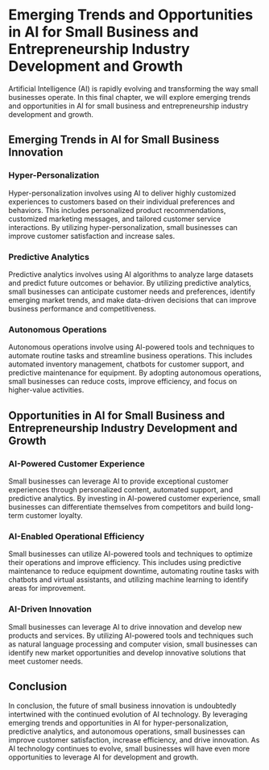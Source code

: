 Emerging Trends and Opportunities in AI for Small Business and Entrepreneurship Industry Development and Growth
=========================================================================================================================================================================

Artificial Intelligence (AI) is rapidly evolving and transforming the way small businesses operate. In this final chapter, we will explore emerging trends and opportunities in AI for small business and entrepreneurship industry development and growth.

Emerging Trends in AI for Small Business Innovation
---------------------------------------------------

### Hyper-Personalization

Hyper-personalization involves using AI to deliver highly customized experiences to customers based on their individual preferences and behaviors. This includes personalized product recommendations, customized marketing messages, and tailored customer service interactions. By utilizing hyper-personalization, small businesses can improve customer satisfaction and increase sales.

### Predictive Analytics

Predictive analytics involves using AI algorithms to analyze large datasets and predict future outcomes or behavior. By utilizing predictive analytics, small businesses can anticipate customer needs and preferences, identify emerging market trends, and make data-driven decisions that can improve business performance and competitiveness.

### Autonomous Operations

Autonomous operations involve using AI-powered tools and techniques to automate routine tasks and streamline business operations. This includes automated inventory management, chatbots for customer support, and predictive maintenance for equipment. By adopting autonomous operations, small businesses can reduce costs, improve efficiency, and focus on higher-value activities.

Opportunities in AI for Small Business and Entrepreneurship Industry Development and Growth
-------------------------------------------------------------------------------------------

### AI-Powered Customer Experience

Small businesses can leverage AI to provide exceptional customer experiences through personalized content, automated support, and predictive analytics. By investing in AI-powered customer experience, small businesses can differentiate themselves from competitors and build long-term customer loyalty.

### AI-Enabled Operational Efficiency

Small businesses can utilize AI-powered tools and techniques to optimize their operations and improve efficiency. This includes using predictive maintenance to reduce equipment downtime, automating routine tasks with chatbots and virtual assistants, and utilizing machine learning to identify areas for improvement.

### AI-Driven Innovation

Small businesses can leverage AI to drive innovation and develop new products and services. By utilizing AI-powered tools and techniques such as natural language processing and computer vision, small businesses can identify new market opportunities and develop innovative solutions that meet customer needs.

Conclusion
----------

In conclusion, the future of small business innovation is undoubtedly intertwined with the continued evolution of AI technology. By leveraging emerging trends and opportunities in AI for hyper-personalization, predictive analytics, and autonomous operations, small businesses can improve customer satisfaction, increase efficiency, and drive innovation. As AI technology continues to evolve, small businesses will have even more opportunities to leverage AI for development and growth.
